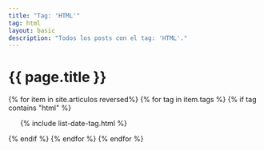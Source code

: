 ```yaml
---
title: "Tag: 'HTML'"
tag: html
layout: basic
description: "Todos los posts con el tag: 'HTML'."
---
```


<h1>{{ page.title }}</h1>

{% for item in site.articulos reversed%}
{% for tag in item.tags %}
{% if tag contains "html" %}
<ul>
    {% include list-date-tag.html %}
</ul>
{% endif %}
{% endfor %}
{% endfor %}